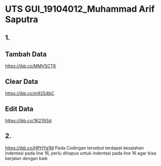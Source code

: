 # UTS GUI_19104012_Muhammad Arif Saputra

## 1.

##  Tambah Data

https://ibb.co/MMVSCTK
## Clear Data
https://ibb.co/m92S4bC


##  Edit Data
https://ibb.co/1K276Sd

## 2.
https://ibb.co/HPHYg1M
Pada Codingan tersebut terdapat kesalahan indentasi pada line 16, perlu dihapus untuk indentasi pada line 16 agar bisa berjalan dengan baik
